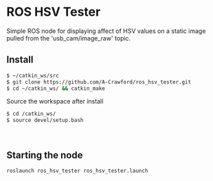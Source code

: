 # ROS HSV Tester

Simple ROS node for displaying affect of HSV values on a static image pulled from the 'usb_cam/image_raw' topic.
</br>

## Install
```bash
$ ~/catkin_ws/src
$ git clone https://github.com/A-Crawford/ros_hsv_tester.git
$ cd ~/catkin_ws/ && catkin_make
```

Source the workspace after install
```bash
$ cd /catkin_ws/
$ source devel/setup.bash
```

</br>

## Starting the node

```bash
roslaunch ros_hsv_tester ros_hsv_tester.launch
```


